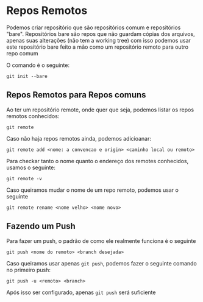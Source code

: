 # Repos Remotos

Podemos criar repositório que são repositórios comum e repositórios "bare".
Repositórios bare são repos que não guardam cópias dos arquivos, apenas suas alterações (não tem a working tree)
com isso podemos usar este repositório bare feito a mão como um repositório remoto para outro repo comum

O comando é o seguinte:

	git init --bare

## Repos Remotos para Repos comuns

Ao ter um repositório remote, onde quer que seja, podemos listar os repos remotos conhecidos:
	
	git remote

Caso não haja repos remotos ainda, podemos adicioanar:

	git remote add <nome: a convencao e origin> <caminho local ou remoto>

Para checkar tanto o nome quanto o endereço dos remotes conhecidos, usamos o seguinte: 
	
	git remote -v

Caso queiramos mudar o nome de um repo remoto, podemos usar o seguinte

	git remote rename <nome velho> <nome novo>

## Fazendo um Push

Para fazer um push, o padrão de como ele realmente funciona é o seguinte

	git push <nome do remoto> <branch desejada>


Caso queiramos usar apenas `git push`, podemos fazer o seguinte comando no primeiro push:

	git push -u <remoto> <branch>

Após isso ser configurado, apenas `git push` será suficiente
